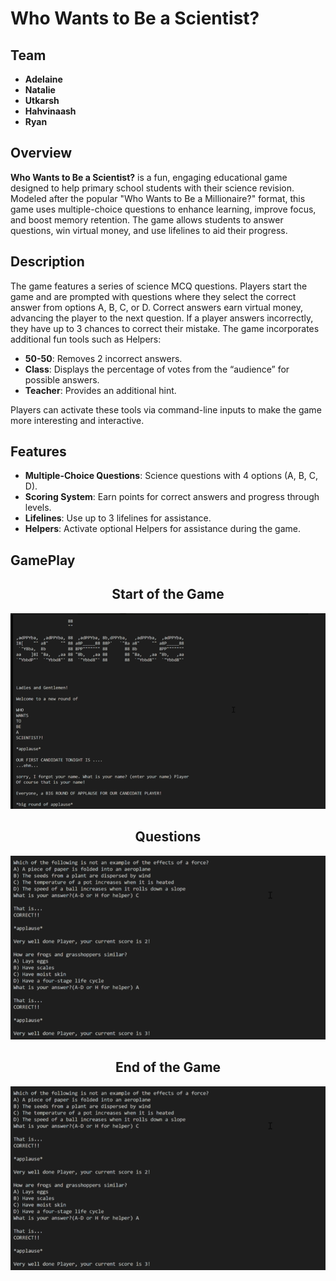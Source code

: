 # Who Wants to Be a Scientist?

## Team

- **Adelaine**
- **Natalie**
- **Utkarsh**
- **Hahvinaash**
- **Ryan**

## Overview

**Who Wants to Be a Scientist?** is a fun, engaging educational game designed to help primary school students with their science revision. Modeled after the popular "Who Wants to Be a Millionaire?" format, this game uses multiple-choice questions to enhance learning, improve focus, and boost memory retention. The game allows students to answer questions, win virtual money, and use lifelines to aid their progress.

## Description

The game features a series of science MCQ questions. Players start the game and are prompted with questions where they select the correct answer from options A, B, C, or D. Correct answers earn virtual money, advancing the player to the next question. If a player answers incorrectly, they have up to 3 chances to correct their mistake. The game incorporates additional fun tools such as Helpers:
- **50-50**: Removes 2 incorrect answers.
- **Class**: Displays the percentage of votes from the “audience” for possible answers.
- **Teacher**: Provides an additional hint.

Players can activate these tools via command-line inputs to make the game more interesting and interactive.

## Features

- **Multiple-Choice Questions**: Science questions with 4 options (A, B, C, D).
- **Scoring System**: Earn points for correct answers and progress through levels.
- **Lifelines**: Use up to 3 lifelines for assistance.
- **Helpers**: Activate optional Helpers for assistance during the game.

## GamePlay

<h2 align="center">Start of the Game</h2>
<p align="center">
  <img src="https://github.com/Hahvinaash-Vijaykumarr/Who-Wants-To-Be-A-Scientist/blob/a161f543b99c691f56877840791b7f6e84e1ea47/Images/Start%20of%20the%20Game.png" width="600" />
</p>

<h2 align="center">Questions</h2>
<p align="center">
  <img src="https://github.com/Hahvinaash-Vijaykumarr/Who-Wants-To-Be-A-Scientist/blob/4480a6ce41bb2446b3264b8ca29d395b8357328b/Images/Questions.png" width="600" />
</p>

<h2 align="center">End of the Game</h2>
<p align="center">
  <img src="https://github.com/Hahvinaash-Vijaykumarr/Who-Wants-To-Be-A-Scientist/blob/4480a6ce41bb2446b3264b8ca29d395b8357328b/Images/Questions.png" width="600" />
</p>
